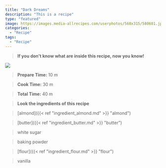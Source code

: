 ```yaml
---
title: "Dark Dreams"
description: "This is a recipe"
type: "featured"
image: https://images.media-allrecipes.com/userphotos/560x315/580681.jpg
categories: 
  - "Recipe"
tags: 
  - "Recipe"
---
```



>**If you don't know what are inside this recipe, now you know!**

![](../images/Recipes-Banner.jpg)
> **Prepare Time:** 10 m


> **Cook Time:** 30 m


> **Total Time:** 40 m

> **Look the ingredients of this recipe**

> [almond]({{< ref "ingredient_almond.md" >}} "almond")

> [butter]({{< ref "ingredient_butter.md" >}} "butter")

> white sugar

> baking powder

> [flour]({{< ref "ingredient_flour.md" >}} "flour")

> vanilla

